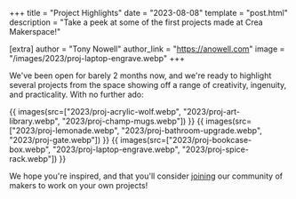 +++
title = "Project Highlights"
date = "2023-08-08"
template = "post.html"
description = "Take a peek at some of the first projects made at Crea Makerspace!"

[extra]
author = "Tony Nowell"
author_link = "https://anowell.com"
image = "/images/2023/proj-laptop-engrave.webp"
+++


We've been open for barely 2 months now, and we're ready to highlight several projects from the space showing off a range of creativity, ingenuity, and practicality. With no further ado:

{{ images(src=["2023/proj-acrylic-wolf.webp", "2023/proj-art-library.webp",  "2023/proj-champ-mugs.webp"]) }}
{{ images(src=["2023/proj-lemonade.webp", "2023/proj-bathroom-upgrade.webp", "2023/proj-gate.webp"]) }}
{{ images(src=["2023/proj-bookcase-box.webp", "2023/proj-laptop-engrave.webp", "2023/proj-spice-rack.webp"]) }}

We hope you're inspired, and that you'll consider [joining](/join) our community of makers to work on your own projects!